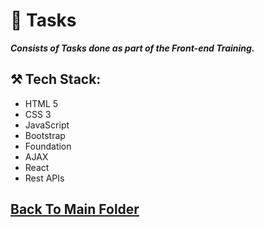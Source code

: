 # 📌 Tasks

***Consists of Tasks done as part of the Front-end Training.***

## ⚒️ Tech Stack:
- HTML 5
- CSS 3
- JavaScript
- Bootstrap
- Foundation
- AJAX
- React
- Rest APIs

## [Back To Main Folder](../)
